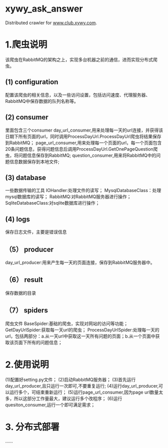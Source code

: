 # xywy_ask_answer
Distributed crawler for www.club.xywy.com.
# 1.爬虫说明
该爬虫在RabbitMQ的架构之上，实现多台机器之前的通信，进而实现分布式爬虫。
## (1) configuration
配置该爬虫的相关信息，以及一些访问设置，包括访问速度、代理服务器、RabbitMQ中保存数据的队列名称等。
## (2) consumer
里面包含三个consumer
day_url_consumer,用来处理每一天的url连接，并获得该日期下所有页面的url，同时调用ProcessDayUrl.ProcessDayUrl爬虫将结果保存到RabbitMQ；
page_url_consumer,用来处理每一个页面的url，每一个页面包含20条问题信息，获得问题信息后调用ProcessDayUrl.GetOnePageQuestion爬虫，将问题信息保存到RabbitMQ;
question_consumer,用来将RabbitMQ中的问题信息数据保存到本地文件;
## (3) database
一些数据传输的工具
IOHandler:处理文件的读写；
MysqlDatabaseClass：处理mysql数据库的读写；
RabbitMQ:对RabbitMQ服务器进行操作；
SqliteDatabaseClass:对sqlite数据库进行操作；
## (4) logs
保存日志文件，主要是错误信息
## （5） producer
day_url_producer:用来产生每一天的页面连接，保存到RabbitMQ服务器中。
## （6） result
保存数据的目录
## （7） spiders
爬虫文件
BaseSpider:基础的爬虫，实现对网站的访问等功能；
GetDayUrlSpider:获取每一天url的爬虫；
ProcessDayUrlSpider:处理每一天的url，包括两部分：a.从一天url中获取这一天所有问题的页面；b.从一个页面中获取该页面下所有的问题信息；

# 2.使用说明
(1)配置好setting.py文件；
(2)启动RabbitMQ服务器；
(3)首先运行day_url_producer,且只运行一次即可,不要重复运行;
(4)运行day_url_producer,可以运行多个，可结束重新运行；
(5)运行page_url_consumer,因为page url数量太多，所以这部分工作量最大，建议运行多个改程序；
(6)运行quesiton_consumer,运行一个即可满足需求；

# 3. 分布式部署
......
